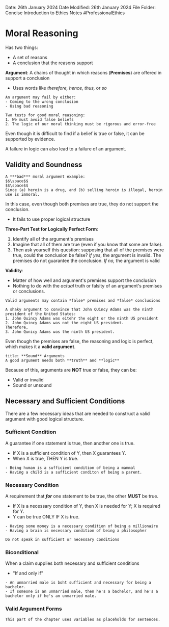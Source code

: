 Date: 26th January 2024
Date Modified: 26th January 2024
File Folder: Concise Introduction to Ethics Notes
#ProfessionalEthics

# Moral Reasoning

Has two things:
- A set of reasons
- A conclusion that the reasons support

**Argument**: A chains of thought in which reasons (**Premises**) are offered in support a conclusion
- Uses words like *therefore, hence, thus,* or *so*

```ad-warning
An argument may fail by either:
- Coming to the wrong conclusion
- Using bad reasoning
```

```ad-important
Two tests for good moral reasoning:
1. We must avoid false beliefs
2. The logic of our moral thinking must be rigorous and error-free
```

Even though it is difficult to find if a belief is true or false, it can be supported by evidence.

A failure in logic can also lead to a failure of an argument.

## Validity and Soundness

```ad-example
A ***bad*** moral argument example:
$$\space$$
$$\space$$
Since (a) heroin is a drug, and (b) selling heroin is illegal, heroin use is immoral.
```

In this case, even though both premises are true, they do not support the conclusion.
- It fails to use proper logical structure

**Three-Part Test for Logically Perfect Form**:
1. Identify all of the argument's premises
2. Imagine that all of them are true (even if you know that some are false).
3. Then ask yourself this question: supposing that all of the premises were true, could the conclusion be false? *If yes*, the argument is invalid. The premises do not guarantee the conclusion. *If no,* the argument is valid

**Validity**:
- Matter of how well and argument's premises support the conclusion
- Nothing to do with the *actual* truth or falsity of an argument's premises or conclusions.

```ad-note
Valid arguments may contain *false* premises and *false* conclusions
```

```ad-example
A shaky argument to convince that John QUincy Adams was the ninth president of the United States:
1. John Quincy Adams was eitehr the eight or the ninth US president
2. John Quincy Adams was not the eight US president.
Therefore,
3. John Qunicy Adams was the ninth US president.
```

Even though the premises are false,  the reasoning and logic is perfect, which makes it a **valid argument**.

```ad-important
title: **Sound** Arguments
A good argument needs both **truth** and **logic**
```

Because of this, arguments are **NOT** true or false, they can be:
- Valid or invalid
- Sound or unsound

## Necessary and Sufficient Conditions

There are a few necessary ideas that are needed to construct a valid argument with good logical structure.

### Sufficient Condition

A guarantee if one statement is true, then another one is true.
- If X is a sufficient condition of Y, then X guarantees Y.
- When X is true, THEN Y is true.

```ad-example
- Being human is a sufficient condition of being a mammal
- Having a child is a sufficient conditon of being a parent.
```

### Necessary Condition

A requirement that ***for*** one statement to be true, the other **MUST** be true.
- If X is a necessary condition of Y, then X is needed for Y; X is required for Y.
- Y can be true ONLY IF X is true.

```ad-example
- Having some money is a necessary condition of being a millionaire
- Having a brain is necessary condition of being a philosopher
```

```ad-warning
Do not speak in sufficient or necessary conditions
```

### Biconditional

When a claim supplies both necessary and sufficient conditions
- "If and only if"

```ad-example
- An unmarried male is boht sufficient and necessary for being a bachelor.
- If someone is an unmarried male, then he's a bachelor, and he's a bachelor only if he's an unmarried male.
```

### Valid Argument Forms

```ad-note
This part of the chapter uses variables as placeholds for sentences.
```

#### 

